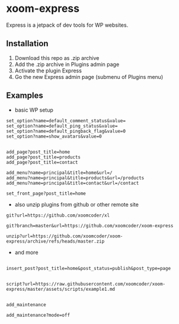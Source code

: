 # xoom-express

Express is a jetpack of dev tools for WP websites.

## Installation

1. Download this repo as .zip archive
2. Add the .zip archive in Plugins admin page
3. Activate the plugin Express
4. Go the new Express admin page (submenu of Plugins menu) 

## Examples


* basic WP setup 

```
set_option?name=default_comment_status&value=
set_option?name=default_ping_status&value=
set_option?name=default_pingback_flag&value=0
set_option?name=show_avatars&value=0


add_page?post_title=home
add_page?post_title=products
add_page?post_title=contact

add_menu?name=principal&title=home&url=/
add_menu?name=principal&title=products&url=/products
add_menu?name=principal&title=contact&url=/contact

set_front_page?post_title=home

```

* also unzip plugins from github or other remote site

```
git?url=https://github.com/xoomcoder/xl

git?branch=master&url=https://github.com/xoomcoder/xoom-express

unzip?url=https://github.com/xoomcoder/xoom-express/archive/refs/heads/master.zip

```

* and more

```

insert_post?post_title=home&post_status=publish&post_type=page


script?url=https://raw.githubusercontent.com/xoomcoder/xoom-express/master/assets/scripts/example1.md


add_maintenance

add_maintenance?mode=off

```

